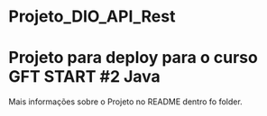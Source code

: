 # Projeto_DIO_API_Rest
# Projeto para deploy para o curso GFT START #2 Java
Mais informações sobre o Projeto no README dentro fo folder.
